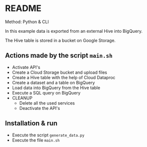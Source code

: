 # README

Method: Python  & CLI

In this example data is exported from an external Hive into BigQuery.

The Hive table is stored in a bucket on Google Storage.

## Actions made by the script ```main.sh```

- Activate API's
- Create a Cloud Storage bucket and upload files
- Create a Hive table with the help of Cloud Dataproc
- Create a dataset and a table on BigQuery
- Load data into BigQuery from the Hive table
- Execute a SQL query on BigQuery
- CLEANUP
    - Delete all the used services
    - Deactivate the API's


## Installation & run
- Execute the script `generate_data.py`
- Execute the file `main.sh`